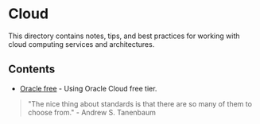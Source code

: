 # Cloud

This directory contains notes, tips, and best practices for working with cloud computing services and architectures.

## Contents

- [Oracle free](oracle_free_tier.md) - Using Oracle Cloud free tier.

> "The nice thing about standards is that there are so many of them to choose from." - Andrew S. Tanenbaum
> 